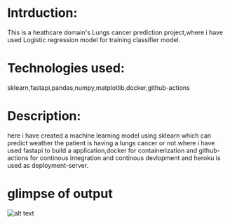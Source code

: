# Intrduction:
This is a heathcare domain's Lungs cancer prediction project,where i have used Logistic regression model for training classifier model.


# Technologies used:
sklearn,fastapi,pandas,numpy,matplotlib,docker,github-actions


# Description:
here i have created a machine learning model using sklearn which can predict weather the patient is having a lungs cancer or not.where i have used fastapi to build a application,docker for containerization and github-actions for continous integration and continous devlopment and heroku is used as deployment-server.

# glimpse of output
![alt text](https://github.com/Vinayak-HUB1/Lung_Cancer_prediction-using-fastapi-and-docker/blob/master/output.png)
